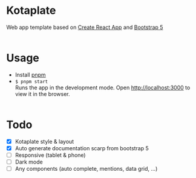 # Kotaplate
Web app template based on [Create React App](https://github.com/facebook/create-react-app) and [Bootstrap 5](https://github.com/twbs/bootstrap)
<br><br>

# Usage
- Install [pnpm](https://pnpm.io/installation)
- ``$ pnpm start``\
Runs the app in the development mode. Open [http://localhost:3000](http://localhost:3000) to view it in the browser.
<br><br>

# Todo
- [x] Kotaplate style & layout
- [x] Auto generate documentation scarp from bootstrap 5
- [ ] Responsive (tablet & phone)
- [ ] Dark mode
- [ ] Any components (auto complete, mentions, data grid, ...)

